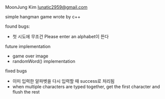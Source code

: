 MoonJung Kim
lunatic2959@gmail.com

simple hangman game wrote by c++

found bugs:
 - 첫 시도에 무조건 Please enter an alphabet이 뜬다

future implementation 
 - game over image
 - randomWord() implementation

fixed bugs
 - 이미 입력한 알파벳을 다시 입력할 때 success로 처리됨 
 - when multiple characters are typed together, get the first character and flush the rest